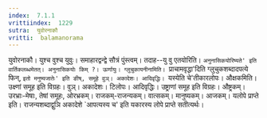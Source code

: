 ```yaml
---
index:  7.1.1
vrittiindex:  1229
sutra:  युवोरनाकौ
vritti:  balamanorama 
---
```


युवोरनाकौ। युश्च वुश्च युवुः। समाहारद्वन्द्वे सौत्रं पुंस्त्वम्। तदाह--यु वु एतयोरिति। `अनुनासिकयोरिष्यते' इति वार्तिकलब्धमेतत्। अनुनासिकयोः किम् ?। ऊर्णायुः। ग्लुचुकायनीनामिति। `प्राचामवृद्धा'दिति ग्लुचुकशब्दादपत्ये फिन्, `इतो मनुष्यजातेः' इति ङीष्, समूहे वुञ्। अकादेशः। आदिवृद्धिः। `यस्येति चे'तीकारलोपः। औक्षकमिति। उक्ष्णां समूह इति विग्रहः। वुञ्। अकादेशः। टिलोपः। आदिवृद्धिः। उष्ट्राणां समूह इति विग्रहः। औष्ट्रकम्। उरभ्राः-मेषाः, तेषां समूहः, ओरभ्रकम्। राजकम्-राजन्यकम्। वात्सकम्। मानुष्यकम्। आजकम्। यलोपे प्राप्ते इति। राजन्यशब्दाद्वुञि अकादेशे `आपत्यस्य च' इति यकारस्य लोपे प्राप्ते सतीत्यर्थः।

